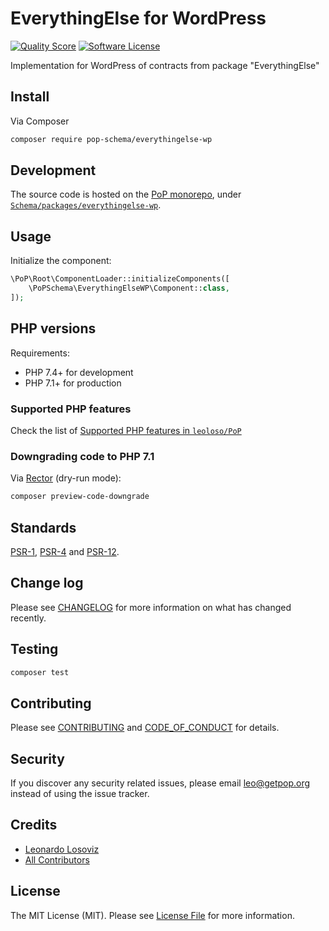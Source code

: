 # EverythingElse for WordPress

<!-- [![Build Status][ico-travis]][link-travis] -->
[![Quality Score][ico-code-quality]][link-code-quality]
[![Software License][ico-license]](LICENSE.md)

<!--
[![Latest Version on Packagist][ico-version]][link-packagist]
[![Coverage Status][ico-scrutinizer]][link-scrutinizer]
[![Total Downloads][ico-downloads]][link-downloads]
-->

Implementation for WordPress of contracts from package "EverythingElse"

## Install

Via Composer

``` bash
composer require pop-schema/everythingelse-wp
```

## Development

The source code is hosted on the [PoP monorepo](https://github.com/leoloso/PoP), under [`Schema/packages/everythingelse-wp`](https://github.com/leoloso/PoP/tree/master/layers/Schema/packages/everythingelse-wp).

## Usage

Initialize the component:

``` php
\PoP\Root\ComponentLoader::initializeComponents([
    \PoPSchema\EverythingElseWP\Component::class,
]);
```

## PHP versions

Requirements:

- PHP 7.4+ for development
- PHP 7.1+ for production

### Supported PHP features

Check the list of [Supported PHP features in `leoloso/PoP`](https://github.com/leoloso/PoP/#supported-php-features)

### Downgrading code to PHP 7.1

Via [Rector](https://github.com/rectorphp/rector) (dry-run mode):

```bash
composer preview-code-downgrade
```

## Standards

[PSR-1](https://www.php-fig.org/psr/psr-1), [PSR-4](https://www.php-fig.org/psr/psr-4) and [PSR-12](https://www.php-fig.org/psr/psr-12).

## Change log

Please see [CHANGELOG](CHANGELOG.md) for more information on what has changed recently.

## Testing

``` bash
composer test
```

## Contributing

Please see [CONTRIBUTING](CONTRIBUTING.md) and [CODE_OF_CONDUCT](CODE_OF_CONDUCT.md) for details.

## Security

If you discover any security related issues, please email leo@getpop.org instead of using the issue tracker.

## Credits

- [Leonardo Losoviz][link-author]
- [All Contributors][link-contributors]

## License

The MIT License (MIT). Please see [License File](LICENSE.md) for more information.

[ico-version]: https://img.shields.io/packagist/v/pop-schema/everythingelse-wp.svg?style=flat-square
[ico-license]: https://img.shields.io/badge/license-MIT-brightgreen.svg?style=flat-square
[ico-travis]: https://img.shields.io/travis/pop-schema/everythingelse-wp/master.svg?style=flat-square
[ico-scrutinizer]: https://img.shields.io/scrutinizer/coverage/g/pop-schema/everythingelse-wp.svg?style=flat-square
[ico-code-quality]: https://img.shields.io/scrutinizer/g/pop-schema/everythingelse-wp.svg?style=flat-square
[ico-downloads]: https://img.shields.io/packagist/dt/pop-schema/everythingelse-wp.svg?style=flat-square

[link-packagist]: https://packagist.org/packages/pop-schema/everythingelse-wp
[link-travis]: https://travis-ci.org/pop-schema/everythingelse-wp
[link-scrutinizer]: https://scrutinizer-ci.com/g/pop-schema/everythingelse-wp/code-structure
[link-code-quality]: https://scrutinizer-ci.com/g/pop-schema/everythingelse-wp
[link-downloads]: https://packagist.org/packages/pop-schema/everythingelse-wp
[link-author]: https://github.com/leoloso
[link-contributors]: ../../../../../../contributors
